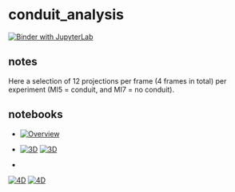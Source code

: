 # conduit_analysis

[![Binder with JupyterLab](https://img.shields.io/badge/launch-jupyterlab-red.svg)](http://mybinder.org/v2/gh/kmader/conduit_analysis/master?urlpath=lab)

## notes

Here a selection of 12 projections per frame (4 frames in total) per experiment (MI5 = conduit, and MI7 = no conduit).

## notebooks

- [![Overview](https://img.shields.io/badge/launch-overview-green.svg)](http://mybinder.org/v2/gh/kmader/conduit_analysis/master?filepath=notebooks/Overview.ipynb)

- [![3D](https://img.shields.io/badge/launch-3D_Notebook-green.svg)](http://mybinder.org/v2/gh/kmader/conduit_analysis/master?filepath=notebooks/3DViews.ipynb) [![3D](https://img.shields.io/badge/run-3D_Demo-blue.svg)](http://mybinder.org/v2/gh/kmader/conduit_analysis/master?urlpath=/apps/notebooks/3DViews.ipynb)

-
[![4D](https://img.shields.io/badge/launch-4D_Notebook-green.svg)](http://mybinder.org/v2/gh/kmader/conduit_analysis/master?filepath=notebooks/3DViews-Animations.ipynb) [![4D](https://img.shields.io/badge/run-4D_Demo-blue.svg)](http://mybinder.org/v2/gh/kmader/conduit_analysis/master?urlpath=/apps/notebooks/3DViews-Animations.ipynb)
